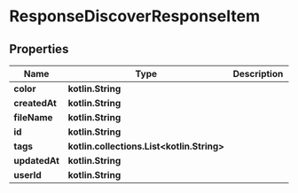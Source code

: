 
# ResponseDiscoverResponseItem

## Properties
| Name | Type | Description | Notes |
| ------------ | ------------- | ------------- | ------------- |
| **color** | **kotlin.String** |  |  |
| **createdAt** | **kotlin.String** |  |  |
| **fileName** | **kotlin.String** |  |  |
| **id** | **kotlin.String** |  |  |
| **tags** | **kotlin.collections.List&lt;kotlin.String&gt;** |  |  |
| **updatedAt** | **kotlin.String** |  |  |
| **userId** | **kotlin.String** |  |  |



